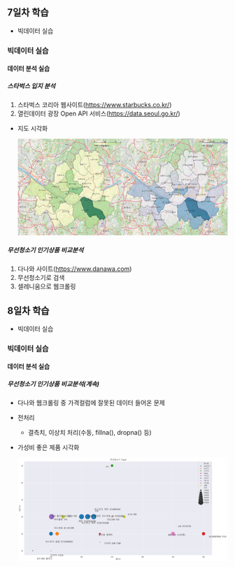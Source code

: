 ## 7일차 학습

- 빅데이터 실습

### 빅데이터 실습

#### 데이터 분석 실습

##### 스타벅스 입지 분석

1. 스타벅스 코리아 웹사이트(https://www.starbucks.co.kr/)
2. 열린데이터 광장 Open API 서비스(https://data.seoul.go.kr/)

- 지도 시각화

  ![매장수사업체수비교](https://raw.githubusercontent.com/devuoon/bigdata-analysis-2024/main/images/ba010.png)

##### 무선청소기 인기상품 비교분석

1. 다나와 사이트(https://www.danawa.com)
2. 무선청소기로 검색
3. 셀레니움으로 웹크롤링

## 8일차 학습

- 빅데이터 실습

### 빅데이터 실습

#### 데이터 분석 실습

##### 무선청소기 인기상품 비교분석(계속)

- 다나와 웹크롤링 중 가격컬럼에 잘못된 데이터 들어온 문제
- 전처리
  - 결측치, 이상치 처리(수동, fillna(), dropna() 등)
- 가성비 좋은 제품 시각화

  ![제품시각화](https://raw.githubusercontent.com/devuoon/bigdata-analysis-2024/main/images/ba011.png)

